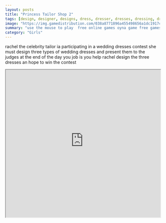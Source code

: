 ```yaml
---
layout: posts
title: "Princess Tailor Shop 2"
tags: [design, designer, designs, dress, dresser, dresses, dressing, dressup, dress, up, fungirl, girl, girlg, girlsplay, tailor, tailoring, girlsrooom, designing, girlsdressup, free, online, games, oyna, game, free, games, play, play, games]
image: "https://img.gamedistribution.com/038a8771896a455498656a1dc1917cff-512x384.jpeg"
summary: "use the mouse to play  free online games oyna game free games play play games"
category: "Girls"
---
```


rachel the celebrity tailor ia participating in a wedding dresses contest she must design three types of wedding dresses and present them to the judges at the end of the day you job is you help rachel design the three dresses an hope to win the contest

<iframe width="100%" height="480px;" src="https://html5.gamedistribution.com/038a8771896a455498656a1dc1917cff/"></iframe>
